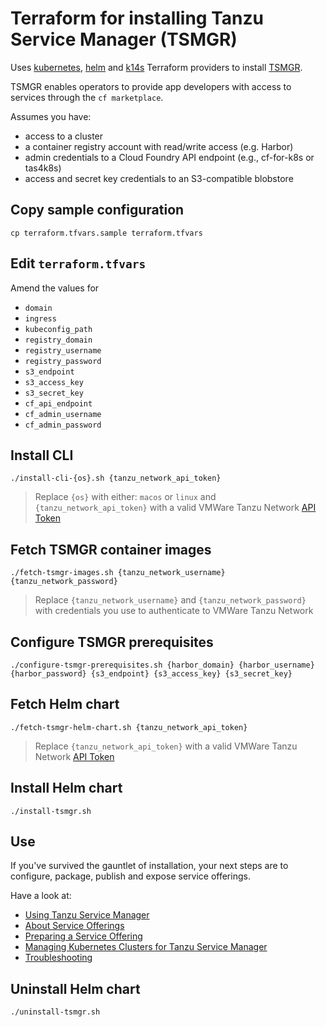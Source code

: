 # Terraform for installing Tanzu Service Manager (TSMGR)

Uses [kubernetes](https://www.terraform.io/docs/providers/kubernetes/index.html), [helm](https://www.terraform.io/docs/providers/helm/index.html) and [k14s](https://github.com/k14s/terraform-provider-k14s) Terraform providers to install [TSMGR](https://docs.pivotal.io/ksm/0-11/index.html).

TSMGR enables operators to provide app developers with access to services through the `cf marketplace`. 

Assumes you have:

* access to a cluster
* a container registry account with read/write access (e.g. Harbor)
* admin credentials to a Cloud Foundry API endpoint (e.g., cf-for-k8s or tas4k8s)
* access and secret key credentials to an S3-compatible blobstore

## Copy sample configuration

```
cp terraform.tfvars.sample terraform.tfvars
```

## Edit `terraform.tfvars`

Amend the values for

* `domain`
* `ingress`
* `kubeconfig_path`
* `registry_domain`
* `registry_username`
* `registry_password`
* `s3_endpoint`
* `s3_access_key`
* `s3_secret_key`
* `cf_api_endpoint`
* `cf_admin_username`
* `cf_admin_password`


## Install CLI

```
./install-cli-{os}.sh {tanzu_network_api_token}
```
> Replace `{os}` with either: `macos` or `linux` and `{tanzu_network_api_token}` with a valid VMWare Tanzu Network [API Token](https://network.pivotal.io/users/dashboard/edit-profile)

## Fetch TSMGR container images

```
./fetch-tsmgr-images.sh {tanzu_network_username} {tanzu_network_password}
```
> Replace `{tanzu_network_username}` and `{tanzu_network_password}` with credentials you use to authenticate to VMWare Tanzu Network

## Configure TSMGR prerequisites

```
./configure-tsmgr-prerequisites.sh {harbor_domain} {harbor_username} {harbor_password} {s3_endpoint} {s3_access_key} {s3_secret_key}
```

## Fetch Helm chart

```
./fetch-tsmgr-helm-chart.sh {tanzu_network_api_token}
```
> Replace `{tanzu_network_api_token}` with a valid VMWare Tanzu Network [API Token](https://network.pivotal.io/users/dashboard/edit-profile)

## Install Helm chart

```
./install-tsmgr.sh
```

## Use

If you've survived the gauntlet of installation, your next steps are to configure, package, publish and expose service offerings. 

Have a look at: 

* [Using Tanzu Service Manager](https://docs.pivotal.io/ksm/0-11/using.html)
* [About Service Offerings](https://docs.pivotal.io/ksm/0-11/about-offer.html)
* [Preparing a Service Offering](https://docs.pivotal.io/ksm/0-11/prepare-offer.html)
* [Managing Kubernetes Clusters for Tanzu Service Manager](https://docs.pivotal.io/ksm/0-11/managing-clusters.html)
* [Troubleshooting](https://docs.pivotal.io/ksm/0-11/troubleshoot.html)

## Uninstall Helm chart

```
./uninstall-tsmgr.sh
```